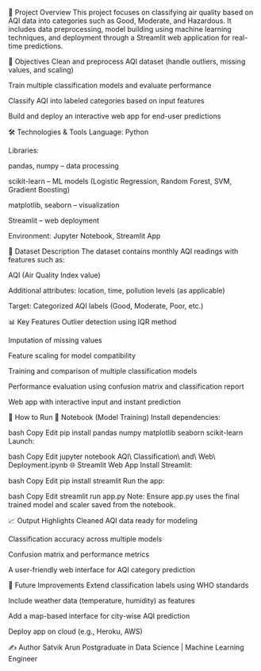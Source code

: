 📌 Project Overview
This project focuses on classifying air quality based on AQI data into categories such as Good, Moderate, and Hazardous. It includes data preprocessing, model building using machine learning techniques, and deployment through a Streamlit web application for real-time predictions.

🎯 Objectives
Clean and preprocess AQI dataset (handle outliers, missing values, and scaling)

Train multiple classification models and evaluate performance

Classify AQI into labeled categories based on input features

Build and deploy an interactive web app for end-user predictions

🛠️ Technologies & Tools
Language: Python

Libraries:

pandas, numpy – data processing

scikit-learn – ML models (Logistic Regression, Random Forest, SVM, Gradient Boosting)

matplotlib, seaborn – visualization

Streamlit – web deployment

Environment: Jupyter Notebook, Streamlit App

📂 Dataset Description
The dataset contains monthly AQI readings with features such as:

AQI (Air Quality Index value)

Additional attributes: location, time, pollution levels (as applicable)

Target: Categorized AQI labels (Good, Moderate, Poor, etc.)

📊 Key Features
Outlier detection using IQR method

Imputation of missing values

Feature scaling for model compatibility

Training and comparison of multiple classification models

Performance evaluation using confusion matrix and classification report

Web app with interactive input and instant prediction

🚀 How to Run
🔧 Notebook (Model Training)
Install dependencies:

bash
Copy
Edit
pip install pandas numpy matplotlib seaborn scikit-learn
Launch:

bash
Copy
Edit
jupyter notebook AQI\ Classification\ and\ Web\ Deployment.ipynb
🌐 Streamlit Web App
Install Streamlit:

bash
Copy
Edit
pip install streamlit
Run the app:

bash
Copy
Edit
streamlit run app.py
Note: Ensure app.py uses the final trained model and scaler saved from the notebook.

📈 Output Highlights
Cleaned AQI data ready for modeling

Classification accuracy across multiple models

Confusion matrix and performance metrics

A user-friendly web interface for AQI category prediction

🔮 Future Improvements
Extend classification labels using WHO standards

Include weather data (temperature, humidity) as features

Add a map-based interface for city-wise AQI prediction

Deploy app on cloud (e.g., Heroku, AWS)

✍️ Author
Satvik Arun
Postgraduate in Data Science | Machine Learning Engineer


